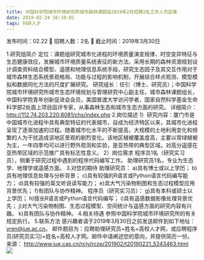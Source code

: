 ```yaml
---
title: 中国科学院城市环境研究所城市森林课题组2019年2月招聘2名工作人员启事
date: 2019-02-24 16:10:01
tags: 科研人才
---
```

发布时间：02.22   🌟   招聘人数：2名   🌈   截止时间：2019年3月30日
<!-- more -->

1.研究组简介
定位：课题组研究城市化进程的环境质量演变规律、时空变异特征与生态健康效应，发展城市环境质量系统表征的新方法。采用长期的森林资源规划设计调查资料结合模型、遥感和地理信息系统手段，研究生态因子及其交互作用对于城市森林生态系统景观格局、功能与过程的影响机制，开展综合样点观测、模型模拟和数据同化方法的尺度扩展研究。
研究组长：任引（博士、研究员）；中国科学院城市环境研究所城市生态环境规划与管理研究中心副主任，城市森林课题组长，中国科学院青年创新促进会会员，美国普渡大学访问学者，国家自然科学基金生命科学部2处面上项目函评专家，从事森林生态和城市生态方面的研究。
详细简介：http://112.74.203.220:8081/chs/index.php
2.岗位描述
1）研究内容：厦门市是中国城市化进程中具有典型特征的代表城市，自成为经济特区以来，其城市化进程呈现了逐渐加速的过程。随着城市化水平的不断提高，大规模的土地利用变化和频繁的人为干扰造成该地区景观的剧烈变化。该地区植被覆盖度高，主要以常绿植被为主，一年四季均可以进行野外观测和实验，是亚热带的典型区域。对高分遥感在亚热带区域的示范推广具有标志性意义。
2）岗位需求
程序员1名（研究实习员），侧重于研究过程中遇到的程序代码编写工作。
助理研究员1名，专业为生态学、地理学或遥感方面。
3.对您的期待
助理研究员：
a)具有博士或以上学历；
b)具有地理信息处理与分析背景；
c)具有较强的R语言或Python语言代码编写能力；
d)具有较强的英文听说读写能力；
e)具大气污染物制图和生态过程模型应用背景优先；
f)有团队与协作精神。
程序员（研究实习员）：
g)具有本科或硕士以上学历；
h)擅长R语言或Python语言代码编写；
i)具有遥感数据影像处理背景优先；
j)对大气污染物制图、生态过程模型、空间统计与遥感方面的研究内容有兴趣。
k)具有团队与协作精神。
4.相关待遇
参照中国科学院城市环境研究所的有关规定执行。
5.联系方法
感兴趣者请于2019年3月30日之前发送邮件到如下地址：yren@iue.ac.cn。
邮件题目为：应聘助理研究员+姓名+高校人才网，或应聘程序员(研究员实习)+姓名+高校人才网。邮件中请阐述您的意向，并提供简历一份。
来源：
http://www.iue.cas.cn/rcjy/rczp/201902/t20190221_5243463.html
 
 ![](https://cdn.weiweiblog.cn/20181015134814.png)